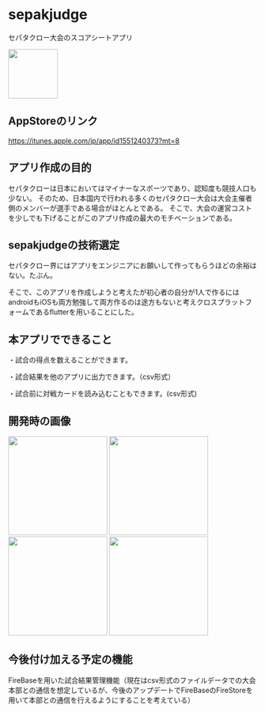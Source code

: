 # sepakjudge
セパタクロー大会のスコアシートアプリ

<img src="https://user-images.githubusercontent.com/62228968/106133403-8c3add00-61a8-11eb-86e7-aca6c9dcd75f.JPG" width= 100>

## AppStoreのリンク
https://itunes.apple.com/jp/app/id1551240373?mt=8

## アプリ作成の目的
セパタクローは日本においてはマイナーなスポーツであり、認知度も競技人口も少ない。
そのため、日本国内で行われる多くのセパタクロー大会は大会主催者側のメンバーが選手である場合がほとんとである。
そこで、大会の運営コストを少しでも下げることがこのアプリ作成の最大のモチベーションである。

## sepakjudgeの技術選定
セパタクロー界にはアプリをエンジニアにお願いして作ってもらうほどの余裕はない。たぶん。

そこで、このアプリを作成しようと考えたが初心者の自分が1人で作るにはandroidもiOSも両方勉強して両方作るのは途方もないと考えクロスプラットフォームであるflutterを用いることにした。

## 本アプリでできること
・試合の得点を数えることができます。

・試合結果を他のアプリに出力できます。（csv形式）

・試合前に対戦カードを読み込むこともできます。(csv形式)


## 開発時の画像

<img src="https://user-images.githubusercontent.com/62228968/106133400-8b09b000-61a8-11eb-9001-f8335a62244d.PNG" width= 200>  <img src="https://user-images.githubusercontent.com/62228968/106133394-89d88300-61a8-11eb-81ed-519b0b71e155.PNG" width= 200>  <img src="https://user-images.githubusercontent.com/62228968/106133385-880ebf80-61a8-11eb-977d-64ce6e495219.PNG" width= 200>  <img src="https://user-images.githubusercontent.com/62228968/106133376-83e2a200-61a8-11eb-9037-6ad2a6335d0e.PNG" width= 200>


## 今後付け加える予定の機能
FireBaseを用いた試合結果管理機能（現在はcsv形式のファイルデータでの大会本部との通信を想定しているが、今後のアップデートでFireBaseのFireStoreを用いて本部との通信を行えるようにすることを考えている）
